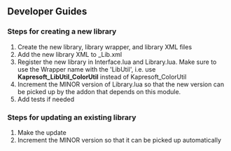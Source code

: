 ## Developer Guides

### Steps for creating a new library

1. Create the new library, library wrapper, and library XML files
2. Add the new library XML to _Lib.xml
3. Register the new library in Interface.lua and Library.lua. Make sure to use the Wrapper name with the 'LibUtil', i.e. use **Kapresoft_LibUtil_ColorUtil** instead of Kapresoft_ColorUtil
4. Increment the MINOR version of Library.lua so that the new version can be picked up by the addon that depends on this module.
5. Add tests if needed

### Steps for updating an existing library
1. Make the update
2. Increment the MINOR version so that it can be picked up automatically
